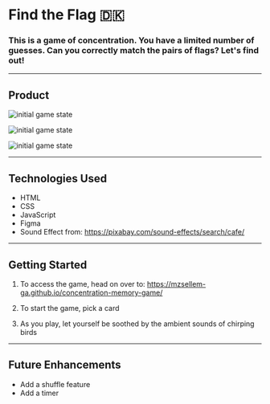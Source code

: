 # Find the Flag 🇩🇰
### This is a game of concentration. You have a limited number of guesses. Can you correctly match the pairs of flags? Let's find out!  

-------

## Product 

![initial game state](initial-game-state.png)

![initial game state](win.png)

![initial game state](loss.png)

-----

## Technologies Used
- HTML
- CSS 
- JavaScript
- Figma
- Sound Effect from:  https://pixabay.com/sound-effects/search/cafe/

----

## Getting Started
1. To access the game, head on over to: https://mzsellem-ga.github.io/concentration-memory-game/

2. To start the game, pick a card 

3. As you play, let yourself be soothed by the ambient sounds of chirping birds

----

## Future Enhancements
- Add a shuffle feature
- Add a timer 